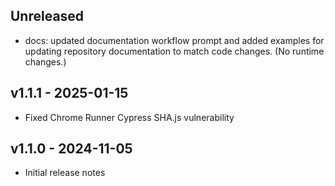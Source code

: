 ## Unreleased

- docs: updated documentation workflow prompt and added examples for updating
  repository documentation to match code changes. (No runtime changes.)

## v1.1.1 - 2025-01-15

- Fixed Chrome Runner Cypress SHA.js vulnerability

## v1.1.0 - 2024-11-05

- Initial release notes
